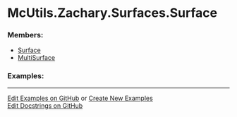 # <a id="McUtils.Zachary.Surfaces.Surface">McUtils.Zachary.Surfaces.Surface</a>
    


### Members:

  - [Surface](Surface/Surface.md)
  - [MultiSurface](Surface/MultiSurface.md)

### Examples:



___

[Edit Examples on GitHub](https://github.com/McCoyGroup/References/edit/gh-pages/Documentation/examples/McUtils/Zachary/Surfaces/Surface.md) or 
[Create New Examples](https://github.com/McCoyGroup/References/new/gh-pages/?filename=Documentation/examples/McUtils/Zachary/Surfaces/Surface.md) <br/>
[Edit Docstrings on GitHub](https://github.com/McCoyGroup/McUtils/edit/master/Zachary/Surfaces/Surface/__init__.py?message=Update%20Docs)